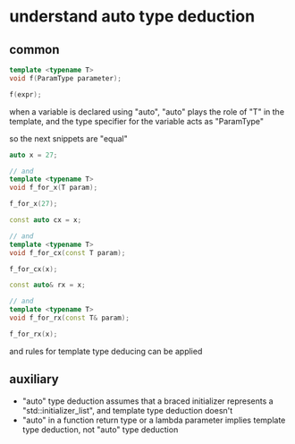 understand auto type deduction
==============================


common
------

```c++
template <typename T> 
void f(ParamType parameter); 

f(expr); 
```

when a variable is declared using "auto", 
"auto" plays the role of "T" in the template,
and the type specifier for the variable acts as "ParamType"

so the next snippets are "equal"

```c++
auto x = 27;

// and
template <typename T>
void f_for_x(T param);

f_for_x(27);
```

```c++
const auto cx = x;

// and
template <typename T>
void f_for_cx(const T param);

f_for_cx(x);
```

```c++
const auto& rx = x;

// and
template <typename T>
void f_for_rx(const T& param);

f_for_rx(x);
```

and rules for template type deducing can be applied


auxiliary
---------

- "auto" type deduction assumes that a braced initializer 
  represents a "std::initializer_list",
  and template type deduction doesn't
- "auto" in a function return type or a lambda parameter
  implies template type deduction, not "auto" type deduction

